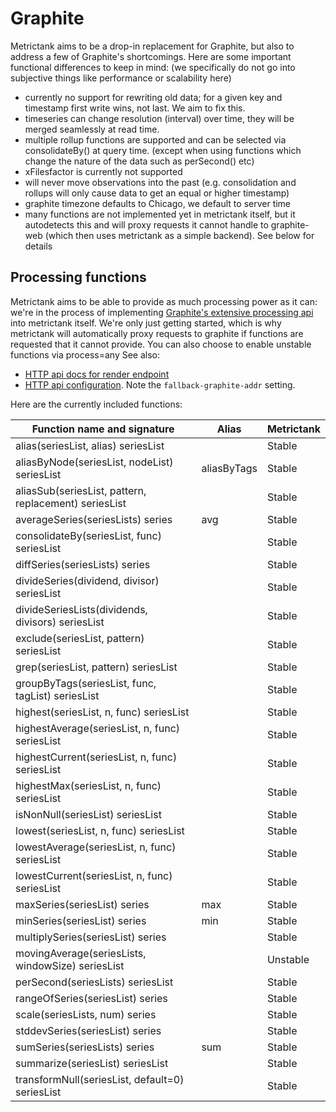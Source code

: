# Graphite

Metrictank aims to be a drop-in replacement for Graphite, but also to address a few of Graphite's shortcomings.
Here are some important functional differences to keep in mind:
(we specifically do not go into subjective things like performance or scalability here)

* currently no support for rewriting old data; for a given key and timestamp first write wins, not last. We aim to fix this.
* timeseries can change resolution (interval) over time, they will be merged seamlessly at read time.
* multiple rollup functions are supported and can be selected via consolidateBy() at query time. (except when using functions which change the nature of the data such as perSecond() etc)
* xFilesfactor is currently not supported
* will never move observations into the past (e.g. consolidation and rollups will only cause data to get an equal or higher timestamp)
* graphite timezone defaults to Chicago, we default to server time
* many functions are not implemented yet in metrictank itself, but it autodetects this and will proxy requests it cannot handle to graphite-web
  (which then uses metrictank as a simple backend).  See below for details



## Processing functions

Metrictank aims to be able to provide as much processing power as it can: we're in the process
of implementing [Graphite's extensive processing api](http://graphite.readthedocs.io/en/latest/functions.html) into metrictank itself.
We're only just getting started, which is why metrictank will automatically proxy requests to graphite if functions are requested
that it cannot provide. You can also choose to enable unstable functions via process=any
See also:
* [HTTP api docs for render endpoint](https://github.com/grafana/metrictank/blob/master/docs/http-api.md#graphite-query-api)
* [HTTP api configuration](https://github.com/grafana/metrictank/blob/master/docs/config.md#http-api).  Note the `fallback-graphite-addr` setting.

Here are the currently included functions:

| Function name and signature                           | Alias       | Metrictank |
| ----------------------------------------------------- | ----------- | ---------- |
| alias(seriesList, alias) seriesList                   |             | Stable     |
| aliasByNode(seriesList, nodeList) seriesList          | aliasByTags | Stable     |
| aliasSub(seriesList, pattern, replacement) seriesList |             | Stable     |
| averageSeries(seriesLists) series                     | avg         | Stable     |
| consolidateBy(seriesList, func) seriesList            |             | Stable     |
| diffSeries(seriesLists) series                        |             | Stable     |
| divideSeries(dividend, divisor) seriesList            |             | Stable     |
| divideSeriesLists(dividends, divisors) seriesList     |             | Stable     |
| exclude(seriesList, pattern) seriesList               |             | Stable     |
| grep(seriesList, pattern) seriesList                  |             | Stable     |
| groupByTags(seriesList, func, tagList) seriesList     |             | Stable     |
| highest(seriesList, n, func) seriesList               |             | Stable     |
| highestAverage(seriesList, n, func) seriesList        |             | Stable     |
| highestCurrent(seriesList, n, func) seriesList        |             | Stable     |
| highestMax(seriesList, n, func) seriesList            |             | Stable     |
| isNonNull(seriesList) seriesList                      |             | Stable     |
| lowest(seriesList, n, func) seriesList                |             | Stable     |
| lowestAverage(seriesList, n, func) seriesList         |             | Stable     |
| lowestCurrent(seriesList, n, func) seriesList         |             | Stable     |
| maxSeries(seriesList) series                          | max         | Stable     |
| minSeries(seriesList) series                          | min         | Stable     |
| multiplySeries(seriesList) series                     |             | Stable     |
| movingAverage(seriesLists, windowSize) seriesList     |             | Unstable   |
| perSecond(seriesLists) seriesList                     |             | Stable     |
| rangeOfSeries(seriesList) series                      |             | Stable     |
| scale(seriesLists, num) series                        |             | Stable     |
| stddevSeries(seriesList) series                       |             | Stable     |
| sumSeries(seriesLists) series                         | sum         | Stable     |
| summarize(seriesList) seriesList                      |             | Stable     |
| transformNull(seriesList, default=0) seriesList       |             | Stable     |
